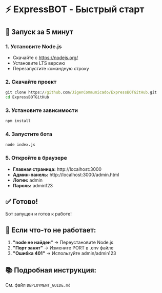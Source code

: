 # ⚡ ExpressBOT - Быстрый старт

## 🚀 Запуск за 5 минут

### 1. Установите Node.js
- Скачайте с https://nodejs.org/
- Установите LTS версию
- Перезапустите командную строку

### 2. Скачайте проект
```cmd
git clone https://github.com/JigenCommunicado/ExpressBOTGitHub.git
cd ExpressBOTGitHub
```

### 3. Установите зависимости
```cmd
npm install
```

### 4. Запустите бота
```cmd
node index.js
```

### 5. Откройте в браузере
- **Главная страница:** http://localhost:3000
- **Админ-панель:** http://localhost:3000/admin.html
- **Логин:** admin
- **Пароль:** admin123

## ✅ Готово!

Бот запущен и готов к работе!

## 🔧 Если что-то не работает:

1. **"node не найден"** → Переустановите Node.js
2. **"Порт занят"** → Измените PORT в .env файле
3. **"Ошибка 401"** → Используйте admin/admin123

## 📚 Подробная инструкция:
См. файл `DEPLOYMENT_GUIDE.md`
